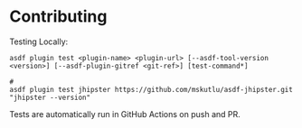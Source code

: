 # Contributing

Testing Locally:

```shell
asdf plugin test <plugin-name> <plugin-url> [--asdf-tool-version <version>] [--asdf-plugin-gitref <git-ref>] [test-command*]

#
asdf plugin test jhipster https://github.com/mskutlu/asdf-jhipster.git "jhipster --version"
```

Tests are automatically run in GitHub Actions on push and PR.

